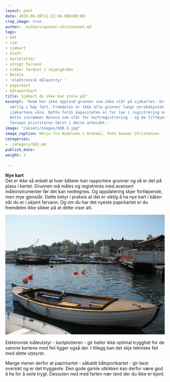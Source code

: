 ```yaml
---
layout: post
date: 2019-06-20T11:22:48.000+00:00
crop_image: true
author: _authors/gunnar-christensen.md
tags:
- båt
- sjø
- sjøkart
- draft
- kartplotter
- utrygt farvann
- sikker ferdsel i skjærgården
- Noreca
- 'elektronisk måleutstyr '
- papirkart
- båtsportkart
title: Sjøkart du ikke kan stole på?
excerpt: 'Hvem har ikke opplevd grunner som ikke står på sjøkartet: En farlig situasjon
  særlig i høy fart. Fremdeles er ikke alle grunner langs norskekysten på plass i
  sjøkartene våre. Dette fordi kapasiteten er for lav i registrering av norske farvann.
  Dette innrømmer Noreca som står for kartregistrering - og de tilføyer at trafikkert
  farvann prioriteres først i dette arbeidet.'
image: "/assets/images/b08.3.jpg"
image_caption: Motiv fra Nidelven i Arendal. Foto Gunnar Christensen
categories:
- _category/båt.md
publish_date: 
weight: 2

---
```

**Nye kart**  
Det er ikke så enkelt at hver båteier kan rapportere grunner og så er det på plass i kartet. Grunnen må måles og registreres med avansert måleinstrumenter før det kan nedtegnes. Og oppdatering skjer fortløpende, men mye gjenstår. Dette betyr i praksis at det er viktig å ha nye kart i båten når du er i ukjent farvann. Og om du har det nyeste papirkartet er du fremdeles ikke sikker på at dette viser alt.

![](/assets/images/mai-02.jpg)

Elektronisk måleutstyr - kartplotteren - gir heller ikke optimal trygghet for de samme kartene med feil ligger også der. I tillegg kan det skje tekniske feil med dette utstyret.

Mange mener derfor at papirkartet - såkaldt båtsportkartet - gir best oversikt og er det tryggeste. Den gode gamle utkikken kan derfor være god å ha for å seile trygt. Dessuten ned med farten nær land der du ikke er kjent.